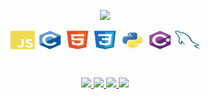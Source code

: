 <p align="center">
  <img src="https://readme-typing-svg.demolab.com/?lines=Ol%C3%A1,+seja+bem-vindo+ao+meu+GitHub!;Fique+%C3%A0+vontade+%F0%9F%98%8A%F0%9F%91%8B&center=true&width=500&height=50&font=Fira+Code&pause=1000&color=F7F7F7&vCenter=true&size=24" />
</p>

<p align="center">
  <img align="center" alt="Nathan-Js" height="30" width="40" src="https://raw.githubusercontent.com/devicons/devicon/master/icons/javascript/javascript-plain.svg">
  <img align="center" alt="Nathan-C" height="30" width="40" src="https://raw.githubusercontent.com/devicons/devicon/master/icons/c/c-original.svg">
  <img align="center" alt="Nathan-HTML" height="30" width="40" src="https://raw.githubusercontent.com/devicons/devicon/master/icons/html5/html5-original.svg">
  <img align="center" alt="Nathan-CSS" height="30" width="40" src="https://raw.githubusercontent.com/devicons/devicon/master/icons/css3/css3-original.svg">
  <img align="center" alt="Nathan-Python" height="30" width="40" src="https://raw.githubusercontent.com/devicons/devicon/master/icons/python/python-original.svg">
  <img align="center" alt="Nathan-Csharp" height="30" width="40" src="https://raw.githubusercontent.com/devicons/devicon/master/icons/csharp/csharp-original.svg">
  <img align="center" alt="Nathan-MySQL" height="30" width="40" src="https://raw.githubusercontent.com/devicons/devicon/master/icons/mysql/mysql-original.svg">
</p>

<br>

<p align="center"> 
  <a href="https://www.instagram.com/n4thazinho/" target="_blank">
    <img src="https://img.shields.io/badge/-Instagram-%23E4405F?style=for-the-badge&logo=instagram&logoColor=white">
  </a>
  <a href="" target="_blank">
    <img src="https://img.shields.io/badge/Discord-7289DA?style=for-the-badge&logo=discord&logoColor=white">
  </a> 
  <a href="#">
    <img src="https://img.shields.io/badge/-Gmail-%23333?style=for-the-badge&logo=gmail&logoColor=white">
  </a>
  <a href="https://www.linkedin.com/in/nathan-teixeira-8505b9241/" target="_blank">
    <img src="https://img.shields.io/badge/-LinkedIn-%230077B5?style=for-the-badge&logo=linkedin&logoColor=white">
  </a> 
</p>
